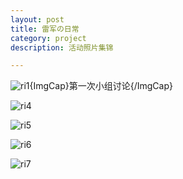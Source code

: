 ```yaml
---
layout: post
title: 雷军の日常
category: project
description: 活动照片集锦

---
```



![ri1](http://oegmqf69m.bkt.clouddn.com/%E5%B9%B3%E6%97%B61.jpg){ImgCap}第一次小组讨论{/ImgCap}

![ri4](http://oegmqf69m.bkt.clouddn.com/%E5%B9%B3%E6%97%B64.jpg)

![ri5](http://oegmqf69m.bkt.clouddn.com/%E5%B9%B3%E6%97%B65.jpg)

![ri6](http://oegmqf69m.bkt.clouddn.com/%E5%B9%B3%E6%97%B67.PNG)

![ri7](http://oegmqf69m.bkt.clouddn.com/%E5%B9%B3%E6%97%B68.PNG)